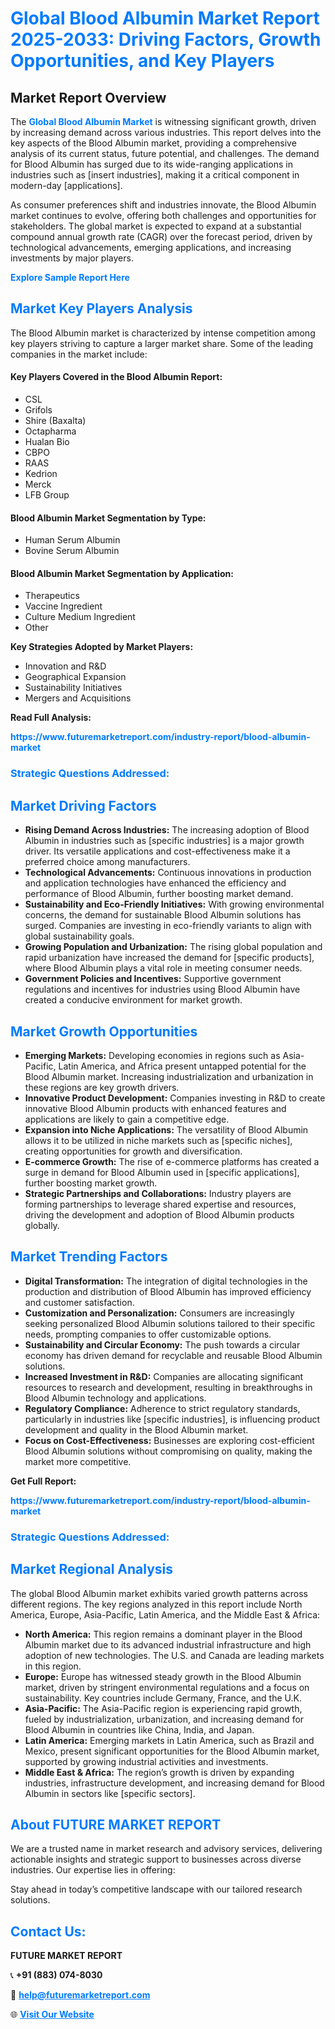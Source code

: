 <h1 style="color: #007BFF;">Global Blood Albumin Market Report 2025-2033: Driving Factors, Growth Opportunities, and Key Players</h1>

<section id="overview">
<h2>Market Report Overview</h2>
<p>The <a href="https://www.futuremarketreport.com/industry-report/blood-albumin-market" style="color: #007BFF; text-decoration: none;"><strong>Global Blood Albumin Market</strong></a> is witnessing significant growth, driven by increasing demand across various industries. This report delves into the key aspects of the Blood Albumin market, providing a comprehensive analysis of its current status, future potential, and challenges. The demand for Blood Albumin has surged due to its wide-ranging applications in industries such as [insert industries], making it a critical component in modern-day [applications].</p>
<p>As consumer preferences shift and industries innovate, the Blood Albumin market continues to evolve, offering both challenges and opportunities for stakeholders. The global market is expected to expand at a substantial compound annual growth rate (CAGR) over the forecast period, driven by technological advancements, emerging applications, and increasing investments by major players.</p>
</section>

<section id="overview">
<p><a href="https://www.futuremarketreport.com/request-sample/reportId=41576" style="color: #007BFF; text-decoration: none;"><strong>Explore Sample Report Here</strong></a></p>
</section>

<section id="key-players">
<h2 style="color: #007BFF;">Market Key Players Analysis</h2>
<p>The Blood Albumin market is characterized by intense competition among key players striving to capture a larger market share. Some of the leading companies in the market include:</p>
<h4>Key Players Covered in the Blood Albumin Report:</h4>
<ul><li>CSL</li><li>Grifols</li><li>Shire (Baxalta)</li><li>Octapharma</li><li>Hualan Bio</li><li>CBPO</li><li>RAAS</li><li>Kedrion</li><li>Merck</li><li>LFB Group</li></ul>
<h4>Blood Albumin Market Segmentation by Type:</h4>
<ul><li>Human Serum Albumin</li><li>Bovine Serum Albumin</li></ul>

<h4>Blood Albumin Market Segmentation by Application:</h4>
<ul><li>Therapeutics</li><li>Vaccine Ingredient</li><li>Culture Medium Ingredient</li><li>Other</li></ul>
<p><strong>Key Strategies Adopted by Market Players:</strong></p>
<ul>
<li>Innovation and R&D</li>
<li>Geographical Expansion</li>
<li>Sustainability Initiatives</li>
<li>Mergers and Acquisitions</li>
</ul>
</section>

<section>
<p><strong>Read Full Analysis: </strong></p><a href="https://www.futuremarketreport.com/industry-report/blood-albumin-market" style="color: #007BFF; text-decoration: none;"><strong>https://www.futuremarketreport.com/industry-report/blood-albumin-market</strong></a>
<h3 style="color: #007BFF;">Strategic Questions Addressed:</h3>
</section>

<section id="driving-factors">
<h2 style="color: #007BFF;">Market Driving Factors</h2>
<ul>
<li><strong>Rising Demand Across Industries:</strong> The increasing adoption of Blood Albumin in industries such as [specific industries] is a major growth driver. Its versatile applications and cost-effectiveness make it a preferred choice among manufacturers.</li>
<li><strong>Technological Advancements:</strong> Continuous innovations in production and application technologies have enhanced the efficiency and performance of Blood Albumin, further boosting market demand.</li>
<li><strong>Sustainability and Eco-Friendly Initiatives:</strong> With growing environmental concerns, the demand for sustainable Blood Albumin solutions has surged. Companies are investing in eco-friendly variants to align with global sustainability goals.</li>
<li><strong>Growing Population and Urbanization:</strong> The rising global population and rapid urbanization have increased the demand for [specific products], where Blood Albumin plays a vital role in meeting consumer needs.</li>
<li><strong>Government Policies and Incentives:</strong> Supportive government regulations and incentives for industries using Blood Albumin have created a conducive environment for market growth.</li>
</ul>
</section>

<section id="growth-opportunities">
<h2 style="color: #007BFF;">Market Growth Opportunities</h2>
<ul>
<li><strong>Emerging Markets:</strong> Developing economies in regions such as Asia-Pacific, Latin America, and Africa present untapped potential for the Blood Albumin market. Increasing industrialization and urbanization in these regions are key growth drivers.</li>
<li><strong>Innovative Product Development:</strong> Companies investing in R&D to create innovative Blood Albumin products with enhanced features and applications are likely to gain a competitive edge.</li>
<li><strong>Expansion into Niche Applications:</strong> The versatility of Blood Albumin allows it to be utilized in niche markets such as [specific niches], creating opportunities for growth and diversification.</li>
<li><strong>E-commerce Growth:</strong> The rise of e-commerce platforms has created a surge in demand for Blood Albumin used in [specific applications], further boosting market growth.</li>
<li><strong>Strategic Partnerships and Collaborations:</strong> Industry players are forming partnerships to leverage shared expertise and resources, driving the development and adoption of Blood Albumin products globally.</li>
</ul>
</section>

<section id="trending-factors">
<h2 style="color: #007BFF;">Market Trending Factors</h2>
<ul>
<li><strong>Digital Transformation:</strong> The integration of digital technologies in the production and distribution of Blood Albumin has improved efficiency and customer satisfaction.</li>
<li><strong>Customization and Personalization:</strong> Consumers are increasingly seeking personalized Blood Albumin solutions tailored to their specific needs, prompting companies to offer customizable options.</li>
<li><strong>Sustainability and Circular Economy:</strong> The push towards a circular economy has driven demand for recyclable and reusable Blood Albumin solutions.</li>
<li><strong>Increased Investment in R&D:</strong> Companies are allocating significant resources to research and development, resulting in breakthroughs in Blood Albumin technology and applications.</li>
<li><strong>Regulatory Compliance:</strong> Adherence to strict regulatory standards, particularly in industries like [specific industries], is influencing product development and quality in the Blood Albumin market.</li>
<li><strong>Focus on Cost-Effectiveness:</strong> Businesses are exploring cost-efficient Blood Albumin solutions without compromising on quality, making the market more competitive.</li>
</ul>
</section>

<section>
<p><strong>Get Full Report: </strong></p><a href="https://www.futuremarketreport.com/industry-report/blood-albumin-market" style="color: #007BFF; text-decoration: none;"><strong>https://www.futuremarketreport.com/industry-report/blood-albumin-market</strong></a>
<h3 style="color: #007BFF;">Strategic Questions Addressed:</h3>
</section>


<section id="regional-analysis">
<h2 style="color: #007BFF;">Market Regional Analysis</h2>
<p>The global Blood Albumin market exhibits varied growth patterns across different regions. The key regions analyzed in this report include North America, Europe, Asia-Pacific, Latin America, and the Middle East & Africa:</p>
<ul>
<li><strong>North America:</strong> This region remains a dominant player in the Blood Albumin market due to its advanced industrial infrastructure and high adoption of new technologies. The U.S. and Canada are leading markets in this region.</li>
<li><strong>Europe:</strong> Europe has witnessed steady growth in the Blood Albumin market, driven by stringent environmental regulations and a focus on sustainability. Key countries include Germany, France, and the U.K.</li>
<li><strong>Asia-Pacific:</strong> The Asia-Pacific region is experiencing rapid growth, fueled by industrialization, urbanization, and increasing demand for Blood Albumin in countries like China, India, and Japan.</li>
<li><strong>Latin America:</strong> Emerging markets in Latin America, such as Brazil and Mexico, present significant opportunities for the Blood Albumin market, supported by growing industrial activities and investments.</li>
<li><strong>Middle East & Africa:</strong> The region’s growth is driven by expanding industries, infrastructure development, and increasing demand for Blood Albumin in sectors like [specific sectors].</li>
</ul>
</section>

<footer>
<h2 style="color: #007BFF;">About FUTURE MARKET REPORT</h2>
<p>We are a trusted name in market research and advisory services, delivering actionable insights and strategic support to businesses across diverse industries. Our expertise lies in offering:</p>

<p>Stay ahead in today’s competitive landscape with our tailored research solutions.</p>

<h2 style="color: #007BFF;">Contact Us:</h2>
<p><strong>FUTURE MARKET REPORT</strong></p>
<p>📞 <strong>+91 (883) 074-8030</strong></p>
<p>📧 <strong><a href="mailto:help@futuremarketreport.com" style="color: #007BFF;">help@futuremarketreport.com</a></strong></p>
<p>🌐 <strong><a href="https://www.futuremarketreport.com/" style="color: #007BFF;">Visit Our Website</a></strong></p>
</footer>